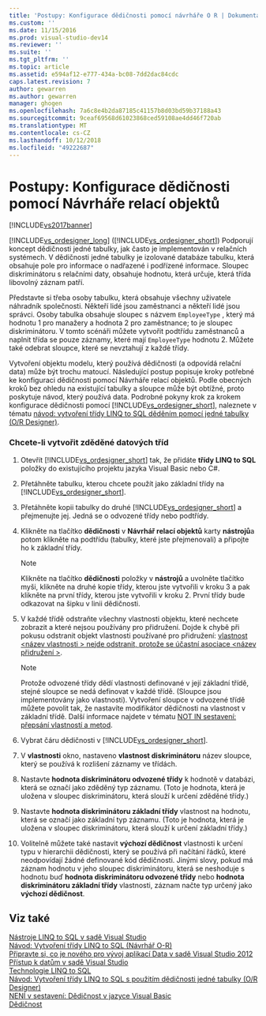 ```yaml
---
title: 'Postupy: Konfigurace dědičnosti pomocí návrháře O R | Dokumentace Microsoftu'
ms.custom: ''
ms.date: 11/15/2016
ms.prod: visual-studio-dev14
ms.reviewer: ''
ms.suite: ''
ms.tgt_pltfrm: ''
ms.topic: article
ms.assetid: e594af12-e777-434a-bc08-7dd2dac84cdc
caps.latest.revision: 7
author: gewarren
ms.author: gewarren
manager: ghogen
ms.openlocfilehash: 7a6c8e4b2da87185c41157b8d03bd59b37188a43
ms.sourcegitcommit: 9ceaf69568d61023868ced59108ae4dd46f720ab
ms.translationtype: MT
ms.contentlocale: cs-CZ
ms.lasthandoff: 10/12/2018
ms.locfileid: "49222687"
---
```

# <a name="how-to-configure-inheritance-by-using-the-or-designer"></a>Postupy: Konfigurace dědičnosti pomocí Návrháře relací objektů
[!INCLUDE[vs2017banner](../includes/vs2017banner.md)]

  
[!INCLUDE[vs_ordesigner_long](../includes/vs-ordesigner-long-md.md)] ([!INCLUDE[vs_ordesigner_short](../includes/vs-ordesigner-short-md.md)]) Podporují koncept dědičnosti jedné tabulky, jak často je implementován v relačních systémech. V dědičnosti jedné tabulky je izolované databáze tabulku, která obsahuje pole pro informace o nadřazené i podřízené informace. Sloupec diskriminátoru s relačními daty, obsahuje hodnotu, která určuje, která třída libovolný záznam patří.  
  
 Představte si třeba osoby tabulku, která obsahuje všechny uživatele náhradník společnosti. Někteří lidé jsou zaměstnanci a někteří lidé jsou správci. Osoby tabulka obsahuje sloupec s názvem `EmployeeType` , který má hodnotu 1 pro manažery a hodnota 2 pro zaměstnance; to je sloupec diskriminátoru. V tomto scénáři můžete vytvořit podtřídu zaměstnanců a naplnit třída se pouze záznamy, které mají `EmployeeType` hodnotu 2. Můžete také odebrat sloupce, které se nevztahují z každé třídy.  
  
 Vytvoření objektu modelu, který používá dědičnosti (a odpovídá relační data) může být trochu matoucí. Následující postup popisuje kroky potřebné ke konfiguraci dědičnosti pomocí Návrháře relací objektů. Podle obecných kroků bez ohledu na existující tabulky a sloupce může být obtížné, proto poskytuje návod, který používá data. Podrobné pokyny krok za krokem konfigurace dědičnosti pomocí [!INCLUDE[vs_ordesigner_short](../includes/vs-ordesigner-short-md.md)], naleznete v tématu [návod: vytvoření třídy LINQ to SQL děděním pomocí jedné tabulky (O/R Designer)](../data-tools/walkthrough-creating-linq-to-sql-classes-by-using-single-table-inheritance-o-r-designer.md).  
  
### <a name="to-create-inherited-data-classes"></a>Chcete-li vytvořit zděděné datových tříd  
  
1.  Otevřít [!INCLUDE[vs_ordesigner_short](../includes/vs-ordesigner-short-md.md)] tak, že přidáte **třídy LINQ to SQL** položky do existujícího projektu jazyka Visual Basic nebo C#.  
  
2.  Přetáhněte tabulku, kterou chcete použít jako základní třídy na [!INCLUDE[vs_ordesigner_short](../includes/vs-ordesigner-short-md.md)].  
  
3.  Přetáhněte kopii tabulky do druhé [!INCLUDE[vs_ordesigner_short](../includes/vs-ordesigner-short-md.md)] a přejmenujte jej. Jedná se o odvozené třídy nebo podtřídy.  
  
4.  Klikněte na tlačítko **dědičnosti** v **Návrhář relací objektů** karty **nástrojů**a potom klikněte na podtřídu (tabulky, které jste přejmenovali) a připojte ho k základní třídy.  
  
    > [!NOTE]
    >  Klikněte na tlačítko **dědičnosti** položky v **nástrojů** a uvolněte tlačítko myši, klikněte na druhé kopie třídy, kterou jste vytvořili v kroku 3 a pak klikněte na první třídy, kterou jste vytvořili v kroku 2. První třídy bude odkazovat na šipku v linii dědičnosti.  
  
5.  V každé třídě odstraňte všechny vlastnosti objektu, které nechcete zobrazit a které nejsou používány pro přidružení. Dojde k chybě při pokusu odstranit objekt vlastnosti používané pro přidružení: [vlastnost \<název vlastnosti > nejde odstranit, protože se účastní asociace \<název přidružení >](../data-tools/the-property-property-name-cannot-be-deleted-because-it-is-participating-in-the-association-association-name.md).  
  
    > [!NOTE]
    >  Protože odvozené třídy dědí vlastnosti definované v její základní třídě, stejné sloupce se nedá definovat v každé třídě. (Sloupce jsou implementovány jako vlastnosti). Vytvoření sloupce v odvozené třídě můžete povolit tak, že nastavíte modifikátor dědičnosti na vlastnost v základní třídě. Další informace najdete v tématu [NOT IN sestavení: přepsání vlastností a metod](http://msdn.microsoft.com/en-us/2167e8f5-1225-4b13-9ebd-02591ba90213).  
  
6.  Vybrat čáru dědičnosti v [!INCLUDE[vs_ordesigner_short](../includes/vs-ordesigner-short-md.md)].  
  
7.  V **vlastnosti** okno, nastaveno **vlastnost diskriminátoru** název sloupce, který se používá k rozlišení záznamy ve třídách.  
  
8.  Nastavte **hodnota diskriminátoru odvozené třídy** k hodnotě v databázi, která se označí jako zděděný typ záznamu. (Toto je hodnota, která je uložena v sloupec diskriminátoru, která slouží k určení zděděné třídy.)  
  
9. Nastavte **hodnota diskriminátoru základní třídy** vlastnost na hodnotu, která se označí jako základní typ záznamu. (Toto je hodnota, která je uložena v sloupec diskriminátoru, která slouží k určení základní třídy.)  
  
10. Volitelně můžete také nastavit **výchozí dědičnost** vlastnosti k určení typu v hierarchii dědičnosti, který se používá při načítání řádků, které neodpovídají žádné definované kód dědičnosti. Jinými slovy, pokud má záznam hodnotu v jeho sloupec diskriminátoru, která se neshoduje s hodnotu buď **hodnota diskriminátoru odvozené třídy** nebo **hodnota diskriminátoru základní třídy** vlastnosti, záznam načte typ určený jako **výchozí dědičnost**.  
  
## <a name="see-also"></a>Viz také  
 [Nástroje LINQ to SQL v sadě Visual Studio](../data-tools/linq-to-sql-tools-in-visual-studio2.md)   
 [Návod: Vytvoření třídy LINQ to SQL (Návrhář O-R)](http://msdn.microsoft.com/library/35aad4a4-2e8a-46e2-ae09-5fbfd333c233)   
 [Připravte si, co je nového pro vývoj aplikací Data v sadě Visual Studio 2012](http://msdn.microsoft.com/en-us/3d50d68f-5f44-4915-842f-6d42fce793f1)   
 [Přístup k datům v sadě Visual Studio](../data-tools/accessing-data-in-visual-studio.md)   
 [Technologie LINQ to SQL](http://msdn.microsoft.com/library/73d13345-eece-471a-af40-4cc7a2f11655)   
 [Návod: Vytvoření třídy LINQ to SQL s použitím dědičnosti jedné tabulky (O/R Designer)](../data-tools/walkthrough-creating-linq-to-sql-classes-by-using-single-table-inheritance-o-r-designer.md)   
 [NENÍ v sestavení: Dědičnost v jazyce Visual Basic](http://msdn.microsoft.com/en-us/e5e6e240-ed31-4657-820c-079b7c79313c)   
 [Dědičnost](http://msdn.microsoft.com/library/81d64ee4-50f9-4d6c-a8dc-257c348d2eea)

